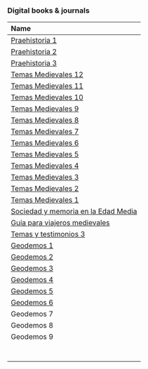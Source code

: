 ### Digital books & journals

| Name |
|:--|
| [Praehistoria 1](https://bitbucket.org/digital_repository/imhicihu-digital-repository/downloads/Praehistoria_1.pdf) | 
| [Praehistoria 2](https://bitbucket.org/digital_repository/imhicihu-digital-repository/downloads/Praehistoria_2.pdf) | 
| [Praehistoria 3](https://bitbucket.org/digital_repository/imhicihu-digital-repository/downloads/Praehistoria_3.pdf) |  
| [Temas Medievales 12](https://bitbucket.org/digital_repository/imhicihu-digital-repository/downloads/TemasMedievales12%2072%20DPI.pdf) |  
| [Temas Medievales 11](https://bitbucket.org/digital_repository/imhicihu-digital-repository/downloads/Temas%20Medievales%2011%20150%20dpi.pdf) |  
| [Temas Medievales 10](https://bitbucket.org/digital_repository/imhicihu-digital-repository/downloads/Temas%20Medievales%2010%20150%20dpi.pdf) |  
| [Temas Medievales 9](https://bitbucket.org/digital_repository/imhicihu-digital-repository/downloads/Temas%20Medievales%209%20150%20dpi.pdf) |  
| [Temas Medievales 8](https://bitbucket.org/digital_repository/imhicihu-digital-repository/downloads/Temas%20Medievales%208%20150dpi.pdf) |  
| [Temas Medievales 7](https://bitbucket.org/digital_repository/imhicihu-digital-repository/downloads/Temas%20Medievales%207%20150%20dpi.pdf) |  
| [Temas Medievales 6](https://bitbucket.org/digital_repository/imhicihu-digital-repository/downloads/Temas%20Medievales%206%20150%20dpi.pdf) |  
| [Temas Medievales 5](https://bitbucket.org/digital_repository/imhicihu-digital-repository/downloads/Temas%20Medievales%205%20150%20dpi.pdf) |  
| [Temas Medievales 4](https://bitbucket.org/digital_repository/imhicihu-digital-repository/downloads/Temas%20Medievales%204%20150%20dpi.pdf) |  
| [Temas Medievales 3](https://bitbucket.org/digital_repository/imhicihu-digital-repository/downloads/Temas%20Medievales%203%20150dpi.pdf) |  
| [Temas Medievales 2 ](https://bitbucket.org/digital_repository/imhicihu-digital-repository/downloads/Temas%20Medievales%202%20150dpi.pdf)|  
| [Temas Medievales 1](https://bitbucket.org/digital_repository/imhicihu-digital-repository/downloads/Temas%20Medievales%201%20150%20dpi.pdf) |  
| [Sociedad y memoria en la Edad Media](https://bitbucket.org/digital_repository/imhicihu-digital-repository/downloads/Sociedad%20y%20Memoria%20en%20la%20Edad%20Media.pdf) |  
| [Guía para viajeros medievales](https://bitbucket.org/digital_repository/imhicihu-digital-repository/downloads/Nilda%20Guglielmi%20-%20Gui%CC%81a%20para%20Viajeros%20Medievales.pdf) |  
| [Temas y testimonios 3](https://bitbucket.org/digital_repository/imhicihu-digital-repository/downloads/Temas%20y%20Testimonios%203%20150%20dpi.pdf) |  
| [Geodemos 1](https://bitbucket.org/digital_repository/imhicihu-digital-repository/downloads/geodemos%201%20150%20dpi.pdf) | 
| [Geodemos 2](https://bitbucket.org/digital_repository/imhicihu-digital-repository/downloads/Geodemos%202%20150%20dpi.pdf) |  
| [Geodemos 3](https://bitbucket.org/digital_repository/imhicihu-digital-repository/downloads/Geodemos%203%20150%20dpi.pdf) |  
| [Geodemos 4](https://bitbucket.org/digital_repository/imhicihu-digital-repository/downloads/Geodemos%204%20150%20dpi.pdf) |  
| [Geodemos 5](https://bitbucket.org/digital_repository/imhicihu-digital-repository/downloads/Geodemos%205%20150%20dpi.pdf) |  
| [Geodemos 6](https://bitbucket.org/digital_repository/imhicihu-digital-repository/downloads/Geodemos%206%20150dpi.pdf) |  
| Geodemos 7 |  
| Geodemos 8 |  
| Geodemos 9 |  
|  |  
|  |  
|  |  
|  |  
|  |  
|  |  
|  |  
